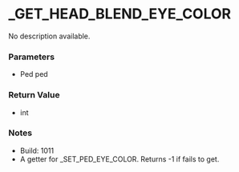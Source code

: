# _GET_HEAD_BLEND_EYE_COLOR

No description available.

### Parameters
* Ped ped

### Return Value
* int

### Notes
* Build: 1011
* A getter for _SET_PED_EYE_COLOR. Returns -1 if fails to get.

